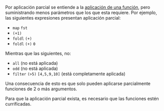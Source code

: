 Por aplicación parcial se entiende a la [aplicación de una función](aplicacion.html), pero suministrando menos parámetros que los que esta requiere. Por ejemplo, las siguientes expresiones presentan aplicación parcial:

-   `map` `fst`
-   `(+1)`
-   `foldl` `(+)`
-   `foldl` `(+)` `0`

Mientras que las siguientes, no:

-   `all` (no está aplicada)
-   `odd` (no está aplicada)
-   `filter` `(>5)` `[4,5,9,10]` (está completamente aplicada)

Una consecuencia de esto es que solo pueden aplicarse parcialmente funciones de 2 o más argumentos.

Para que la aplicación parcial exista, es necesario que las funciones estén currificadas.
